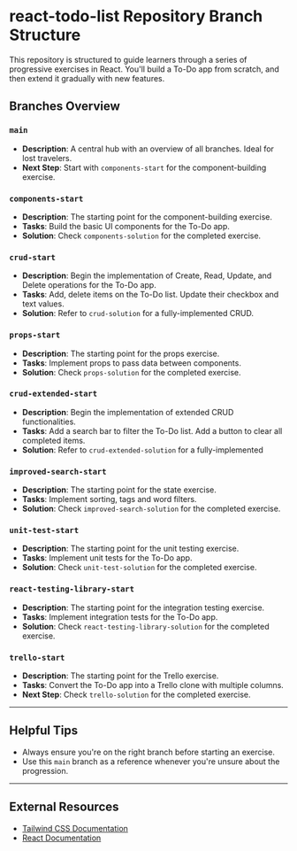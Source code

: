 # react-todo-list Repository Branch Structure

This repository is structured to guide learners through a series of progressive
exercises in React. You'll build a To-Do app from scratch, and then extend it
gradually with new features.

## Branches Overview

### `main`

- **Description**: A central hub with an overview of all branches. Ideal for
  lost travelers.
- **Next Step**: Start with `components-start` for the component-building
  exercise.

### `components-start`

- **Description**: The starting point for the component-building exercise.
- **Tasks**: Build the basic UI components for the To-Do app.
- **Solution**: Check `components-solution` for the completed exercise.

### `crud-start`

- **Description**: Begin the implementation of Create, Read, Update, and Delete
  operations for the To-Do app.
- **Tasks**: Add, delete items on the To-Do list. Update their checkbox and text
  values.
- **Solution**: Refer to `crud-solution` for a fully-implemented CRUD.

### `props-start`

- **Description**: The starting point for the props exercise.
- **Tasks**: Implement props to pass data between components.
- **Solution**: Check `props-solution` for the completed exercise.

### `crud-extended-start`

- **Description**: Begin the implementation of extended CRUD functionalities.
- **Tasks**: Add a search bar to filter the To-Do list. Add a button to clear
  all completed items.
- **Solution**: Refer to `crud-extended-solution` for a fully-implemented

### `improved-search-start`

- **Description**: The starting point for the state exercise.
- **Tasks**: Implement sorting, tags and word filters.
- **Solution**: Check `improved-search-solution` for the completed exercise.

### `unit-test-start`

- **Description**: The starting point for the unit testing exercise.
- **Tasks**: Implement unit tests for the To-Do app.
- **Solution**: Check `unit-test-solution` for the completed exercise.

### `react-testing-library-start`

- **Description**: The starting point for the integration testing exercise.
- **Tasks**: Implement integration tests for the To-Do app.
- **Solution**: Check `react-testing-library-solution` for the completed
  exercise.

### `trello-start`

- **Description**: The starting point for the Trello exercise.
- **Tasks**: Convert the To-Do app into a Trello clone with multiple columns.
- **Next Step**: Check `trello-solution` for the completed exercise.

---

## Helpful Tips

- Always ensure you're on the right branch before starting an exercise.
- Use this `main` branch as a reference whenever you're unsure about the
  progression.

---

## External Resources

- [Tailwind CSS Documentation](https://tailwindcss.com/docs)
- [React Documentation](https://reactjs.org/docs/getting-started.html)
